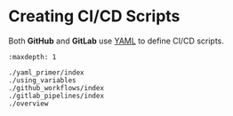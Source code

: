 # Creating CI/CD Scripts

Both <i class="fab fa-github"></i> **GitHub** and <i class="fab fa-gitlab"></i> **GitLab** use [YAML](https://yaml.org/) to define CI/CD scripts.

```{toctree}
:maxdepth: 1

./yaml_primer/index
./using_variables
./github_workflows/index
./gitlab_pipelines/index
./overview
```
